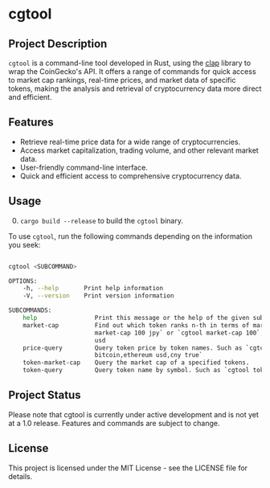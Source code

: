 # cgtool

## Project Description
`cgtool` is a command-line tool developed in Rust, using the [clap](https://github.com/clap-rs/clap) library to wrap the CoinGecko's API. It offers a range of commands for quick access to market cap rankings, real-time prices, and market data of specific tokens, making the analysis and retrieval of cryptocurrency data more direct and efficient.

## Features
- Retrieve real-time price data for a wide range of cryptocurrencies.
- Access market capitalization, trading volume, and other relevant market data.
- User-friendly command-line interface.
- Quick and efficient access to comprehensive cryptocurrency data.

## Usage

0. `cargo build --release`  to build the `cgtool` binary.

To use `cgtool`, run the following commands depending on the information you seek:

```bash

cgtool <SUBCOMMAND>

OPTIONS:
    -h, --help       Print help information
    -V, --version    Print version information

SUBCOMMANDS:
    help                Print this message or the help of the given subcommand(s)
    market-cap          Find out which token ranks n-th in terms of market cap. Such as `cgtool
                        market-cap 100 jpy` or `cgtool market-cap 100`, default vs_currency is
                        usd    
    price-query         Query token price by token names. Such as `cgtool price-query
                        bitcoin,ethereum usd,cny true`
    token-market-cap    Query the market cap of a specified tokens.
    token-query         Query token name by symbol. Such as `cgtool token-query btc`
```

## Project Status
Please note that cgtool is currently under active development and is not yet at a 1.0 release. Features and commands are subject to change.

## License
This project is licensed under the MIT License - see the LICENSE file for details.

